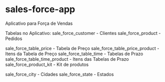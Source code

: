 # sales-force-app
Aplicativo para Força de Vendas

Tabelas no Aplicativo:
sale_force_customer - Clientes
sale_force_product - Pedidos

sale_force_table_price - Tabela de Preço
sale_force_table_price_product - Itens da Tabela de Preço
sale_force_table_time - Tabelas de Prazo
sale_force_table_time_product - Itens das Tabelas de Prazo
sale_force_product_kit - Kit de produtos

sale_force_city - Cidades
sale_force_state - Estados
